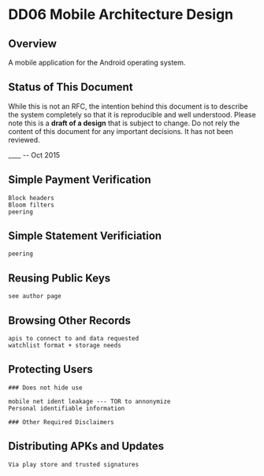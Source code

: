 DD06 Mobile Architecture Design
========================== 

Overview
--------
A mobile application for the Android operating system.


Status of This Document
-----------------------
While this is not an RFC, the intention behind this document is to describe the system completely so that it is reproducible and well understood.
Please note this is a **draft of a design** that is subject to change. 
Do not rely the content of this document for any important decisions.
It has not been reviewed.

____ -- Oct 2015

## Simple Payment Verification
    Block headers
    Bloom filters
    peering

## Simple Statement Verificiation
    peering

## Reusing Public Keys
    see author page

## Browsing Other Records
    apis to connect to and data requested
    watchlist format + storage needs

## Protecting Users

    ### Does not hide use

    mobile net ident leakage --- TOR to annonymize
    Personal identifiable information

    ### Other Required Disclaimers

## Distributing APKs and Updates

    Via play store and trusted signatures


